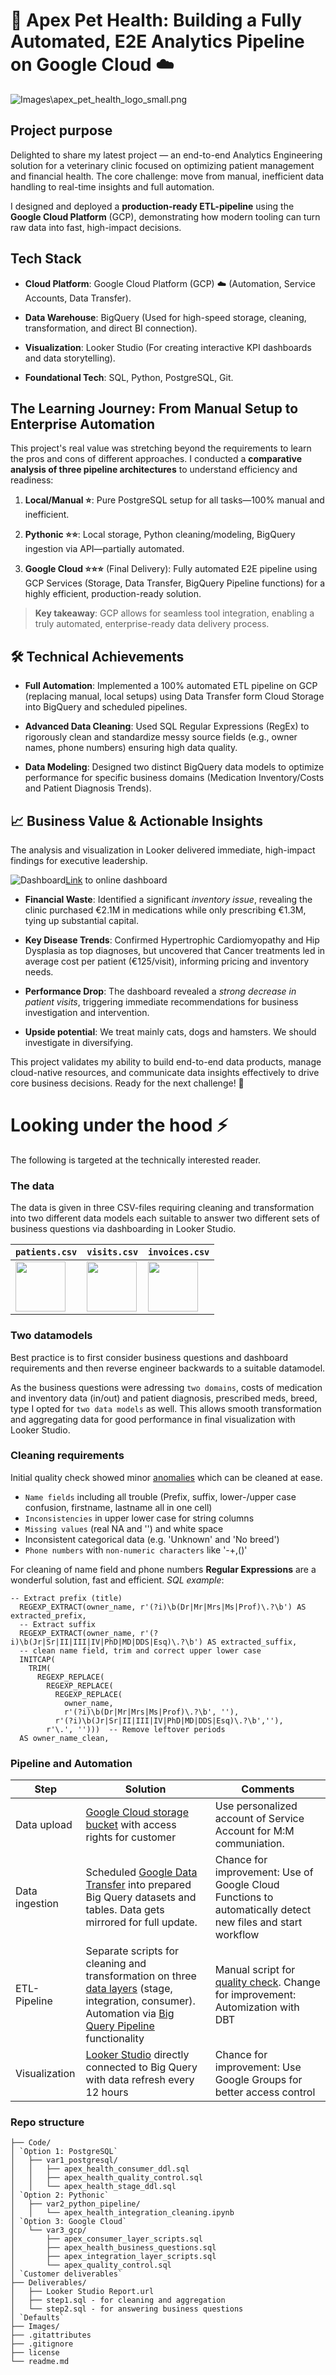 # 🚀 Apex Pet Health: Building a Fully Automated, E2E Analytics Pipeline on Google Cloud ☁️

![Images\apex_pet_health_logo_small.png](Images/apex_pet_health_logo_small.png)

## Project purpose

Delighted to share my latest project — an end-to-end Analytics Engineering solution for a veterinary clinic focused on optimizing patient management and financial health. The core challenge: move from manual, inefficient data handling to real-time insights and full automation.

I designed and deployed a **production-ready ETL-pipeline** using the **Google Cloud Platform** (GCP), demonstrating how modern tooling can turn raw data into fast, high-impact decisions.

## Tech Stack 

* **Cloud Platform**: Google Cloud Platform (GCP) ☁️ (Automation, Service Accounts, Data Transfer).

* **Data Warehouse**: BigQuery (Used for high-speed storage, cleaning, transformation, and direct BI connection).

* **Visualization**: Looker Studio (For creating interactive KPI dashboards and data storytelling).

* **Foundational Tech**: SQL, Python, PostgreSQL, Git.

## The Learning Journey: From Manual Setup to Enterprise Automation

This project's real value was stretching beyond the requirements to learn the pros and cons of different approaches. I conducted a **comparative analysis of three pipeline architectures** to understand efficiency and readiness:

1. **Local/Manual ⭐**: Pure PostgreSQL setup for all tasks—100% manual and inefficient.

2. **Pythonic ⭐⭐**: Local storage, Python cleaning/modeling, BigQuery ingestion via API—partially automated.

3. **Google Cloud ⭐⭐⭐** (Final Delivery): Fully automated E2E pipeline using GCP Services (Storage, Data Transfer, BigQuery Pipeline functions) for a highly efficient, production-ready solution.

> **Key takeaway**: GCP allows for seamless tool integration, enabling a truly automated, enterprise-ready data delivery process.

## 🛠️ Technical Achievements

* **Full Automation**: Implemented a 100% automated ETL pipeline on GCP (replacing manual, local setups) using Data Transfer form Cloud Storage into BigQuery and scheduled pipelines.

* **Advanced Data Cleaning**: Used SQL Regular Expressions (RegEx) to rigorously clean and standardize messy source fields (e.g., owner names, phone numbers) ensuring high data quality.

* **Data Modeling**: Designed two distinct BigQuery data models to optimize performance for specific business domains (Medication Inventory/Costs and Patient Diagnosis Trends).

## 📈 Business Value & Actionable Insights

The analysis and visualization in Looker delivered immediate, high-impact findings for executive leadership.

![Dashboard](Images/apex_dashboard.png)[Link](https://lookerstudio.google.com/s/k1Ack_vEUV8) to online dashboard

* **Financial Waste**: Identified a significant *inventory issue*, revealing the clinic purchased €2.1M in medications while only prescribing €1.3M, tying up substantial capital.

* **Key Disease Trends**: Confirmed Hypertrophic Cardiomyopathy and Hip Dysplasia as top diagnoses, but uncovered that Cancer treatments led in average cost per patient (€125/visit), informing pricing and inventory needs.

* **Performance Drop**: The dashboard revealed a *strong decrease in patient visits*, triggering immediate recommendations for business investigation and intervention.

* **Upside potential**: We treat mainly cats, dogs and hamsters. We should investigate in diversifying.

This project validates my ability to build end-to-end data products, manage cloud-native resources, and communicate data insights effectively to drive core business decisions. Ready for the next challenge! 🚀


# Looking under the hood ⚡

The following is targeted at the technically interested reader.


### The data

The data is given in three CSV-files requiring cleaning and transformation into two different data models each suitable to answer two different sets of business questions via dashboarding in Looker Studio. 

| `patients.csv` | `visits.csv`           | `invoices.csv`      |  
|------------------|---------------------------|----------------------|
| <a href="Images/table_patients.png"><img src="Images/\table_patients.png" width="80"/></a> | <a href="Images/table_visits.png"><img src="Images/table_visits.png" width="80"/></a> | <a href="Images/table_invoices.png"><img src="Images/table_invoices.png" width="80"/></a> |


### Two datamodels

Best practice is to first consider business questions and dashboard requirements and then reverse engineer backwards to a suitable datamodel. 

As the business questions were adressing `two domains`, costs of medication and inventory data (in/out) and patient diagnosis, prescribed meds, breed, type I opted for `two data models` as well. This allows smooth transformation and aggregating data for good performance in final visualization with Looker Studio.

### Cleaning requirements

Initial quality check showed minor [anomalies](Images/GCP_05_data_anomalies.jpg) which can be cleaned at ease.

* ``Name fields`` including all trouble (Prefix, suffix, lower-/upper case confusion, firstname, lastname all in one cell)
* ``Inconsistencies`` in upper lower case for string columns
* ``Missing values`` (real NA and '') and white space
* Inconsistent categorical data (e.g. 'Unknown' and 'No breed')
* ``Phone numbers`` with ``non-numeric characters`` like '-+,()'

For cleaning of name field and phone numbers **Regular Expressions** are a wonderful solution, fast and efficient. *SQL example*:
```
-- Extract prefix (title)
  REGEXP_EXTRACT(owner_name, r'(?i)\b(Dr|Mr|Mrs|Ms|Prof)\.?\b') AS extracted_prefix,
  -- Extract suffix
  REGEXP_EXTRACT(owner_name, r'(?i)\b(Jr|Sr|II|III|IV|PhD|MD|DDS|Esq)\.?\b') AS extracted_suffix,
  -- clean name field, trim and correct upper lower case
  INITCAP(
    TRIM(
      REGEXP_REPLACE(
        REGEXP_REPLACE(
          REGEXP_REPLACE(
            owner_name,
            r'(?i)\b(Dr|Mr|Mrs|Ms|Prof)\.?\b', ''),
          r'(?i)\b(Jr|Sr|II|III|IV|PhD|MD|DDS|Esq)\.?\b',''),
        r'\.', '')))  -- Remove leftover periods
  AS owner_name_clean,
```

### Pipeline and Automation

| Step | Solution           | Comments      |  
|------------------|---------------------------|----------------------|
| Data upload | [Google Cloud storage bucket](Images/GCP_01_cloud_storage.jpg) with access rights for customer | Use personalized account of Service Account for M:M communiation. |
| Data ingestion | Scheduled [Google Data Transfer](Images/GCP_04_automated_datatransfer_check.jpg) into prepared Big Query datasets and tables. Data gets mirrored for full update. | Chance for improvement: Use of Google Cloud Functions to automatically detect new files and start workflow |
| ETL-Pipeline | Separate scripts for cleaning and transformation on three [data layers](Images/gcp_07_tables_ready.jpg) (stage, integration, consumer). Automation via [Big Query Pipeline](Images/gcp_08_pipeline_scheduler.jpg) functionality | Manual script for [quality check](Images/gcp_09_quality_control.jpg). Change for improvement: Automization with DBT |
| Visualization | [Looker Studio](https://lookerstudio.google.com/s/k1Ack_vEUV8) directly connected to Big Query with data refresh every 12 hours | Chance for improvement: Use Google Groups for better access control | 

### Repo structure
```
├── Code/
│ `Option 1: PostgreSQL`
│   ├── var1_postgresql/ 
│   │   ├── apex_health_consumer_ddl.sql
│   │   ├── apex_health_quality_control.sql
│   │   └── apex_health_stage_ddl.sql
│ `Option 2: Pythonic`
│   ├── var2_python_pipeline/ 
│   │   └── apex_health_integration_cleaning.ipynb
│ `Option 3: Google Cloud`
│   └── var3_gcp/
│       ├── apex_consumer_layer_scripts.sql
│       ├── apex_health_business_questions.sql
│       ├── apex_integration_layer_scripts.sql
│       └── apex_quality_control.sql
│ `Customer deliverables`
├── Deliverables/
│   ├── Looker Studio Report.url
│   ├── step1.sql - for cleaning and aggregation
│   └── step2.sql - for answering business questions
│ `Defaults`
├── Images/
├── .gitattributes
├── .gitignore
├── license
└── readme.md
```